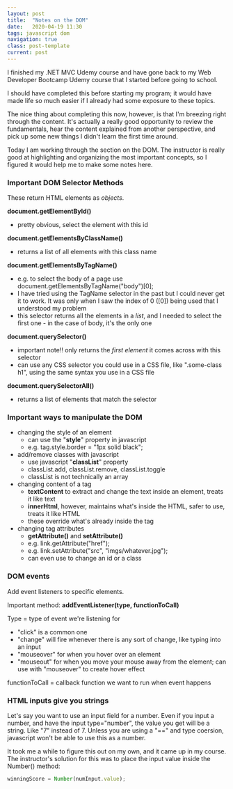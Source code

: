 ```yaml
---
layout: post
title:  "Notes on the DOM"
date:   2020-04-19 11:30
tags: javascript dom
navigation: true
class: post-template
current: post
---
```


I finished my .NET MVC Udemy course and have gone back to my Web Developer Bootcamp Udemy course that I started before going to school.

I should have completed this before starting my program; it would have made life so much easier if I already had some exposure to these topics.

The nice thing about completing this now, however, is that I'm breezing right through the content. It's actually a really good opportunity to review the fundamentals, hear the content explained from another perspective, and pick up some new things I didn't learn the first time around. 

Today I am working through the section on the DOM. The instructor is really good at highlighting and organizing the most important concepts, so I figured it would help me to make some notes here.

### Important DOM Selector Methods

These return HTML elements as <em>objects</em>.

<strong>document.getElementById()</strong>
- pretty obvious, select the element with this id

<strong>document.getElementsByClassName()</strong>
- returns a list of all elements with this class name

<strong>document.getElementsByTagName()</strong>
- e.g. to select the body of a page use document.getElementsByTagName("body")[0];
- I have tried using the TagName selector in the past but I could never get it to work. It was only when I saw the index of 0 ([0]) being used that I understood my problem
- this selector returns all the elements in a <em>list</em>, and I needed to select the first one - in the case of body, it's the only one

<strong>document.querySelector()</strong>
- important note!! only returns the <em>first element</em> it comes across with this selector
- can use any CSS selector you could use in a CSS file, like ".some-class h1", using the same syntax you use in a CSS file

<strong>document.querySelectorAll()</strong>
- returns a list of elements that match the selector


### Important ways to manipulate the DOM

- changing the style of an element
    - can use the "<strong>style</strong>" property in javascript
    - e.g. tag.style.border = "1px solid black";
- add/remove classes with javascript
    - use javascript "<strong>classList</strong>" property
    - classList.add, classList.remove, classList.toggle
    - classList is not technically an array
- changing content of a tag 
    - <strong>textContent</strong> to extract and change the text inside an element, treats it like text
    - <strong>innerHtml</strong>, however, maintains what's inside the HTML, safer to use, treats it like HTML
    - these override what's already inside the tag
- changing tag attributes
    - <strong>getAttribute()</strong> and <strong>setAttribute()</strong>
    - e.g. link.getAttribute("href");
    - e.g. link.setAttribute("src", "imgs/whatever.jpg");
    - can even use to change an id or a class

### DOM events

Add event listeners to specific elements.

Important method: <strong>addEventListener(type, functionToCall)</strong>

Type = type of event we're listening for
- "click" is a common one
- "change" will fire whenever there is any sort of change, like typing into an input
- "mouseover" for when you hover over an element
- "mouseout" for when you move your mouse away from the element; can use with "mouseover" to create hover effect

functionToCall = callback function we want to run when event happens

### HTML inputs give you strings

Let's say you want to use an input field for a number. Even if you input a number, and have the input type="number", the value you get will be a string. Like "7" instead of 7. Unless you are using a "==" and type coersion, javascript won't be able to use this as a number. 

It took me a while to figure this out on my own, and it came up in my course.  The instructor's solution for this was to place the input value inside the Number() method:

```js
winningScore = Number(numInput.value);
```